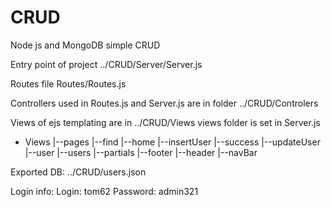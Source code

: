 # CRUD
Node js and MongoDB simple CRUD

Entry point of project ../CRUD/Server/Server.js

Routes file Routes/Routes.js

Controllers used in Routes.js and Server.js are in folder ../CRUD/Controlers

Views of ejs templating are in ../CRUD/Views
views folder is set in Server.js

+ Views
|--pages
  |--find
  |--home
  |--insertUser
  |--success
  |--updateUser
  |--user
  |--users
|--partials
  |--footer
  |--header
  |--navBar


Exported DB:
../CRUD/users.json

Login info:
Login:    tom62
Password: admin321